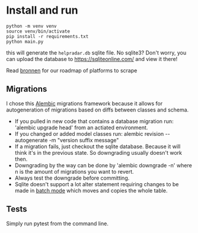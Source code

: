 # Install and run
```
python -m venv venv
source venv/bin/activate
pip install -r requirements.txt
python main.py
```

this will generate the `helpradar.db` sqlite file. No sqlite3? Don't worry, you can upload the database to https://sqliteonline.com/ and view it there!

Read [bronnen](bronnen.md) for our roadmap of platforms to scrape

## Migrations
I chose this [Alembic](https://alembic.sqlalchemy.org/en/latest/) migrations framework because it allows for autogeneration of migrations 
based on diffs between classes and schema.

* If you pulled in new code that contains a database migration run: 'alembic upgrade head' from an actiated environment.
* If you changed or added model classes run: alembic revision --autogenerate -m "version suffix message"
* If a migration fails, just checkout the sqlite database. Because it will think it's in the previous state. 
So downgrading usually doesn't work then.
* Downgrading by the way can be done by 'alembic downgrade -n' where n is the amount of migrations you want to revert.
* Always test the downgrade before committing.
* Sqlite doesn't support a lot alter statement requiring changes to be made in 
[batch mode](https://alembic.sqlalchemy.org/en/latest/batch.html?highlight=batch%20mode) which moves and copies the whole table.

## Tests
Simply run pytest from the command line.

